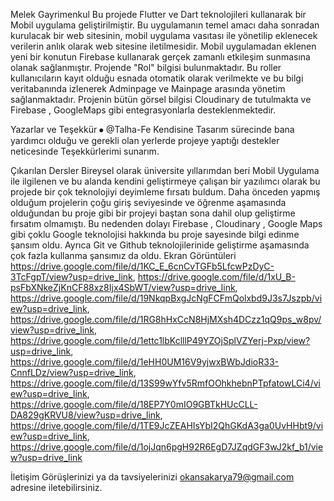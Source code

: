 Melek Gayrimenkul
Bu projede Flutter ve Dart teknolojileri kullanarak bir Mobil uygulama geliştirilmiştir. Bu uygulamanın temel amacı daha sonradan kurulacak bir web sitesinin, mobil uygulama vasıtası ile yönetilip eklenecek verilerin anlık olarak web sitesine iletilmesidir. Mobil uygulamadan eklenen yeni bir konutun Firebase kullanarak gerçek zamanlı etkileşim sunmasına olanak sağlanmıştır.
Projende "Rol" bilgisi bulunmaktadır. Bu roller kullanıcıların kayıt olduğu esnada otomatik olarak verilmekte ve bu bilgi veritabanında izlenerek Adminpage ve Mainpage arasında yönetim sağlanmaktadır.
Projenin bütün görsel bilgisi Cloudinary de tutulmakta ve Firebase , GoogleMaps gibi entegrasyonlarla desteklenmektedir.

Yazarlar ve Teşekkür
⦁	@Talha-Fe Kendisine Tasarım sürecinde bana yardımcı olduğu ve gerekli olan yerlerde projeye yaptığı destekler neticesinde Teşekkürlerimi sunarım.

Çıkarılan Dersler
Bireysel olarak üniversite yıllarımdan beri Mobil Uygulama ile ilgilenen ve bu alanda kendini geliştirmeye çalışan bir yazılımcı olarak bu projede bir çok teknolojiyi deyimleme fırsatı buldum. Daha önceden yapmış olduğum projelerin çoğu giriş seviyesinde ve öğrenme aşamasında olduğundan bu proje gibi bir projeyi baştan sona dahil olup geliştirme fırsatım olmamıştı. Bu nedenden dolayı Firebase , Cloudinary , Google Maps gibi çoklu Google teknolojisi hakkında bu proje sayesinde bilgi edinme şansım oldu. Ayrıca Git ve Github teknolojilerinide geliştirme aşamasında çok fazla kullanma şansımız da oldu.
Ekran Görüntüleri
https://drive.google.com/file/d/1KC_E_6cnCvTGFb5LfcwPzDyC-3TcFgpT/view?usp=drive_link,
https://drive.google.com/file/d/1xU_B-psFbXNkeZjKnCF88xz8Ijx4SbWT/view?usp=drive_link,
https://drive.google.com/file/d/19NkqpBxgJcNgFCFmQolxbd9J3s7Jszpb/view?usp=drive_link,
https://drive.google.com/file/d/1RG8hHxCcN8HjMXsh4DCzz1qQ9ps_w8pv/view?usp=drive_link,
https://drive.google.com/file/d/1ettc1lbKclllP49YZOjSplVZYerj-Pxp/view?usp=drive_link,
https://drive.google.com/file/d/1eHH0UM16V9yjwxBWbJdioR33-CnnfLDz/view?usp=drive_link,
https://drive.google.com/file/d/13S99wYfv5RmfOOhkhebnPTpfatowLCi4/view?usp=drive_link,
https://drive.google.com/file/d/18EP7Y0mIO9GBTkHUcCLL-DA829gKRVU8/view?usp=drive_link,
https://drive.google.com/file/d/1TE9JcZEAHIsYbI2QhGKdA3ga0UvHHbt9/view?usp=drive_link,
https://drive.google.com/file/d/1ojJqn6pgH92R6EgD7JZqdGF3wJ2kf_b1/view?usp=drive_link

İletişim
Görüşlerinizi ya da tavsiyelerinizi okansakarya79@gmail.com adresine iletebilirsiniz.

